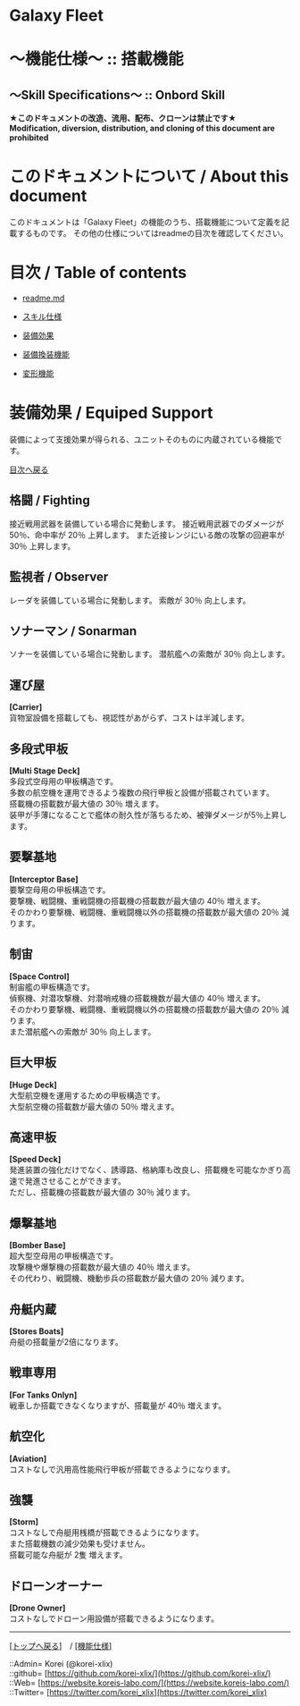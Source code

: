 # Galaxy Fleet
  
<h1>～機能仕様～ :: 搭載機能</h1>  
<h2>～Skill Specifications～ :: Onbord Skill</h2>  
  

**★このドキュメントの改造、流用、配布、クローンは禁止です★**  
    **Modification, diversion, distribution, and cloning of this document are prohibited**  
  

<h1 id="aHowto">このドキュメントについて / About this document</h1>  
このドキュメントは「Galaxy Fleet」の機能のうち、搭載機能について定義を記載するものです。  
その他の仕様についてはreadmeの目次を確認してください。  
  





<h1 id="aMokuji">目次 / Table of contents</h1>  

* [readme.md](/readme.md)
* [スキル仕様](readme.md)


* [装備効果](#aEquipedSupport)
* [装備換装機能](#aEquipmentReplacementSkill)
* [変形機能](#aTransformationSkill)







<h1 id="aEquipedSupport">装備効果 / Equiped Support</h1>  
装備によって支援効果が得られる、ユニットそのものに内蔵されている機能です。  
  
  [目次へ戻る](#aMokuji)  
  

<h2>格闘 / Fighting</h2>  
接近戦用武器を装備している場合に発動します。  
接近戦用武器でのダメージが 50％、命中率が 20％ 上昇します。  
また近接レンジにいる敵の攻撃の回避率が 30％ 上昇します。  
  

<h2>監視者 / Observer</h2>  
レーダを装備している場合に発動します。  
索敵が 30％ 向上します。  
  

<h2>ソナーマン / Sonarman</h2>  
ソナーを装備している場合に発動します。  
潜航艦への索敵が 30％ 向上します。  
  










## 運び屋
**[Carrier]**  
貨物室設備を搭載しても、視認性があがらず、コストは半減します。  







## 多段式甲板
**[Multi Stage Deck]**  
多段式空母用の甲板構造です。  
多数の航空機を運用できるよう複数の飛行甲板と設備が搭載されています。  
搭載機の搭載数が最大値の 30％ 増えます。  
装甲が手薄になることで艦体の耐久性が落ちるため、被弾ダメージが5％上昇します。  


## 要撃基地
**[Interceptor Base]**  
要撃空母用の甲板構造です。  
要撃機、戦闘機、重戦闘機の搭載機の搭載数が最大値の 40％ 増えます。  
そのかわり要撃機、戦闘機、重戦闘機以外の搭載機の搭載数が最大値の 20％ 減ります。  


## 制宙
**[Space Control]**  
制宙艦の甲板構造です。  
偵察機、対潜攻撃機、対潜哨戒機の搭載機数が最大値の 40％ 増えます。  
そのかわり要撃機、戦闘機、重戦闘機以外の搭載機の搭載数が最大値の 20％ 減ります。  
また潜航艦への索敵が 30％ 向上します。  


## 巨大甲板
**[Huge Deck]**  
大型航空機を運用するための甲板構造です。  
大型航空機の搭載数が最大値の 50％ 増えます。  


## 高速甲板
**[Speed Deck]**  
発進装置の強化だけでなく、誘導路、格納庫も改良し、搭載機を可能なかぎり高速で発進させることができます。  
ただし、搭載機の搭載数が最大値の 30％ 減ります。  


## 爆撃基地
**[Bomber Base]**  
超大型空母用の甲板構造です。  
攻撃機や爆撃機の搭載数が最大値の 40％ 増えます。  
その代わり、戦闘機、機動歩兵の搭載数が最大値の 20％ 減ります。  




## 舟艇内蔵
**[Stores Boats]**  
舟艇の搭載量が2倍になります。  


## 戦車専用
**[For Tanks Onlyn]**  
戦車しか搭載できなくなりますが、搭載量が 40％ 増えます。  




## 航空化
**[Aviation]**  
コストなしで汎用高性能飛行甲板が搭載できるようになります。  



## 強襲
**[Storm]**  
コストなしで舟艇用桟橋が搭載できるようになります。  
また搭載機数の減少効果も受けません。  
搭載可能な舟艇が 2隻 増えます。  


## ドローンオーナー
**[Drone Owner]**  
コストなしでドローン用設備が搭載できるようになります。  








***
[[トップへ戻る]](/readme.md)　/
[[機能仕様]](/skill/readme.md)  
  
::Admin= Korei (@korei-xlix)  
::github= [https://github.com/korei-xlix/](https://github.com/korei-xlix/)  
::Web= [https://website.koreis-labo.com/](https://website.koreis-labo.com/)  
::Twitter= [https://twitter.com/korei_xlix](https://twitter.com/korei_xlix)  
